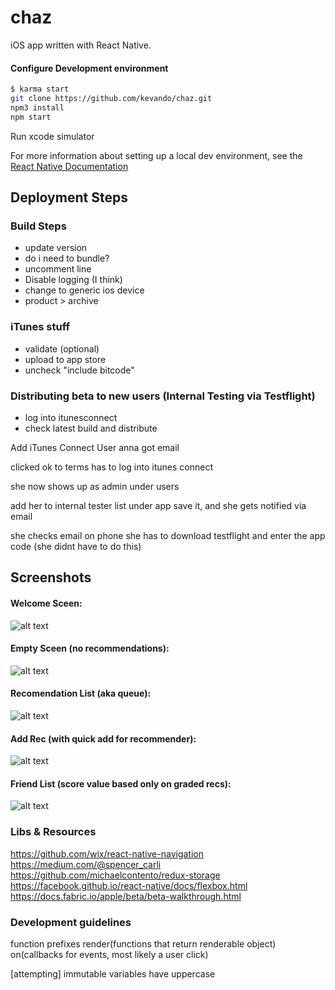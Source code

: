 # chaz
iOS app written with React Native.

#### Configure Development environment

```sh
$ karma start
git clone https://github.com/kevando/chaz.git
npm3 install
npm start
```
Run xcode simulator

For more information about setting up a local dev environment, see the [React Native Documentation](https://facebook.github.io/react-native/docs/getting-started.html#content)

## Deployment Steps
### Build Steps
 - update version
 - do i need to bundle?
 - uncomment line
 - Disable logging (I think)
 - change to generic ios device
 - product > archive

### iTunes stuff
 - validate (optional)
 - upload to app store
 - uncheck "include bitcode"

### Distributing beta to new users (Internal Testing via Testflight)
 - log into itunesconnect
 - check latest build and distribute

 Add iTunes Connect User
 anna got email

 clicked ok to terms
 has to log into itunes connect

 she now shows up as admin under users

 add her to internal tester list under app
 save it, and she gets notified via email

 she checks email on phone
 she has to download testflight
 and enter the app code (she didnt have to do this)

## Screenshots

#### Welcome Sceen:
![alt text][welcome]

#### Empty Sceen (no recommendations):
![alt text][empty]

#### Recomendation List (aka queue):
![alt text][list]

#### Add Rec (with quick add for recommender):
![alt text][add rec]

#### Friend List (score value based only on graded recs):
![alt text][friend list]

[welcome]: https://i.imgur.com/0rM849v.png "Welcome Screen"
[empty]: https://i.imgur.com/ONu91qL.png "Empty Screen"
[list]: https://i.imgur.com/bTAd5Ib.png "Rec List"
[add rec]: https://i.imgur.com/Rey2jLN.png "Rec Add"
[friend list]: https://i.imgur.com/nelxzjt.png "Friend List"



### Libs & Resources
https://github.com/wix/react-native-navigation
https://medium.com/@spencer_carli
https://github.com/michaelcontento/redux-storage
https://facebook.github.io/react-native/docs/flexbox.html
https://docs.fabric.io/apple/beta/beta-walkthrough.html


### Development guidelines
function prefixes
 render(functions that return renderable object)
 on(callbacks for events, most likely a user click)


[attempting] immutable variables have uppercase
